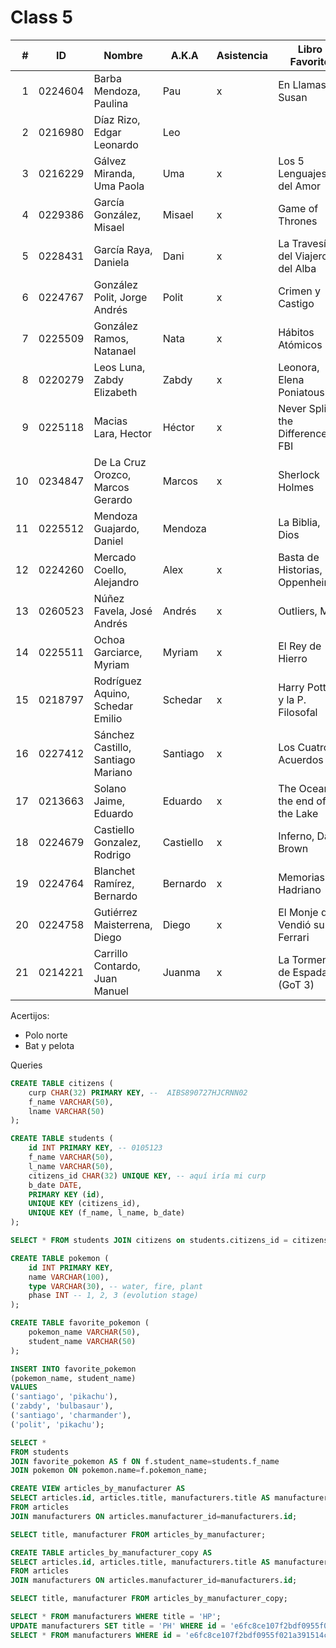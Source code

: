 Class 5
=======

|  # | ID      | Nombre                             | A.K.A     | Asistencia | Libro Favorito                   |
|---:|---------|------------------------------------|-----------|------------|----------------------------------|
|  1 | 0224604 | Barba Mendoza, Paulina             | Pau       | x          | En Llamas, Susan                 |
|  2 | 0216980 | Díaz Rizo, Edgar Leonardo          | Leo       |            |                                  | 
|  3 | 0216229 | Gálvez Miranda, Uma Paola          | Uma       | x          | Los 5 Lenguajes del Amor         | 
|  4 | 0229386 | García González, Misael            | Misael    | x          | Game of Thrones                  |
|  5 | 0228431 | García Raya, Daniela               | Dani      | x          | La Travesía del Viajero del Alba |
|  6 | 0224767 | González Polit, Jorge Andrés       | Polit     | x          | Crimen y Castigo                 | 
|  7 | 0225509 | González Ramos, Natanael           | Nata      | x          | Hábitos Atómicos                 | 
|  8 | 0220279 | Leos Luna, Zabdy Elizabeth         | Zabdy     | x          | Leonora, Elena Poniatouska       |
|  9 | 0225118 | Macias Lara, Hector                | Héctor    | x          | Never Split the Difference, FBI  |
| 10 | 0234847 | De La Cruz Orozco, Marcos Gerardo  | Marcos    | x          | Sherlock Holmes                  |
| 11 | 0225512 | Mendoza Guajardo, Daniel           | Mendoza   |            | La Biblia, Dios                  |
| 12 | 0224260 | Mercado Coello, Alejandro          | Alex      | x          | Basta de Historias, Oppenheimer  | 
| 13 | 0260523 | Núñez Favela, José Andrés          | Andrés    | x          | Outliers, Max                    |
| 14 | 0225511 | Ochoa Garciarce, Myriam            | Myriam    | x          | El Rey de Hierro                 | 
| 15 | 0218797 | Rodríguez Aquino, Schedar Emilio   | Schedar   | x          | Harry Potter y la P. Filosofal   | 
| 16 | 0227412 | Sánchez Castillo, Santiago Mariano | Santiago  | x          | Los Cuatro Acuerdos              |
| 17 | 0213663 | Solano Jaime, Eduardo              | Eduardo   | x          | The Ocean at the end of the Lake |
| 18 | 0224679 | Castiello Gonzalez, Rodrigo        | Castiello | x          | Inferno, Dan Brown               |
| 19 | 0224764 | Blanchet Ramírez, Bernardo         | Bernardo  | x          | Memorias de Hadriano             |
| 20 | 0224758 | Gutiérrez Maisterrena, Diego       | Diego     | x          | El Monje que Vendió su Ferrari   |
| 21 | 0214221 | Carrillo Contardo, Juan Manuel     | Juanma    | x          | La Tormenta de Espadas (GoT 3)   |

Acertijos:

- Polo norte
- Bat y pelota

Queries

```sql
CREATE TABLE citizens (
    curp CHAR(32) PRIMARY KEY, --  AIBS890727HJCRNN02
    f_name VARCHAR(50),
    lname VARCHAR(50)
);

CREATE TABLE students (
    id INT PRIMARY KEY, -- 0105123
    f_name VARCHAR(50),
    l_name VARCHAR(50),
    citizens_id CHAR(32) UNIQUE KEY, -- aquí iría mi curp
    b_date DATE,
    PRIMARY KEY (id),
    UNIQUE KEY (citizens_id),
    UNIQUE KEY (f_name, l_name, b_date)
);

SELECT * FROM students JOIN citizens on students.citizens_id = citizens.curp;

CREATE TABLE pokemon (
    id INT PRIMARY KEY,
    name VARCHAR(100),
    type VARCHAR(30), -- water, fire, plant
    phase INT -- 1, 2, 3 (evolution stage)
);

CREATE TABLE favorite_pokemon (
    pokemon_name VARCHAR(50),
    student_name VARCHAR(50)
);

INSERT INTO favorite_pokemon
(pokemon_name, student_name)
VALUES
('santiago', 'pikachu'),
('zabdy', 'bulbasaur'),
('santiago', 'charmander'),
('polit', 'pikachu');

SELECT *
FROM students
JOIN favorite_pokemon AS f ON f.student_name=students.f_name
JOIN pokemon ON pokemon.name=f.pokemon_name;

CREATE VIEW articles_by_manufacturer AS
SELECT articles.id, articles.title, manufacturers.title AS manufacturer, articles.price
FROM articles
JOIN manufacturers ON articles.manufacturer_id=manufacturers.id;

SELECT title, manufacturer FROM articles_by_manufacturer;

CREATE TABLE articles_by_manufacturer_copy AS
SELECT articles.id, articles.title, manufacturers.title AS manufacturer, articles.price
FROM articles
JOIN manufacturers ON articles.manufacturer_id=manufacturers.id;

SELECT title, manufacturer FROM articles_by_manufacturer_copy;

SELECT * FROM manufacturers WHERE title = 'HP';
UPDATE manufacturers SET title = 'PH' WHERE id = 'e6fc8ce107f2bdf0955f021a391514ce';
SELECT * FROM manufacturers WHERE id = 'e6fc8ce107f2bdf0955f021a391514ce';
```

